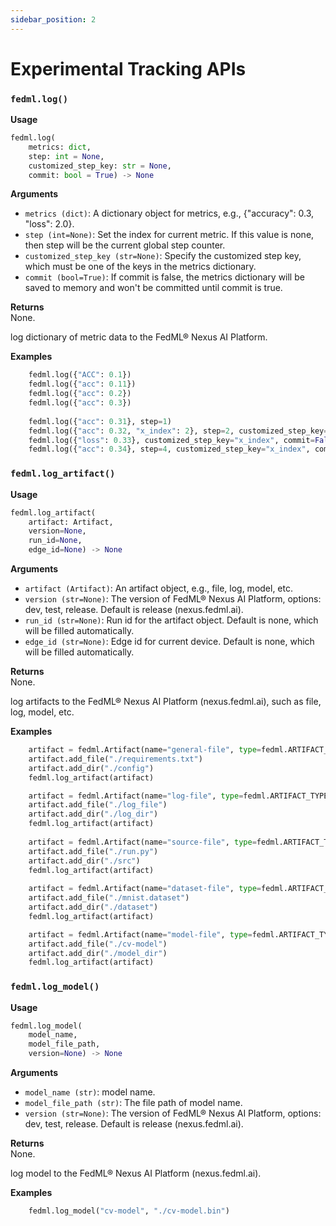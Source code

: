 ```yaml
---
sidebar_position: 2
---
```


# Experimental Tracking APIs

### `fedml.log()`

**Usage**
```py
fedml.log(
    metrics: dict,
    step: int = None,
    customized_step_key: str = None,
    commit: bool = True) -> None
```

**Arguments**
- `metrics (dict)`: A dictionary object for metrics, e.g., {"accuracy": 0.3, "loss": 2.0}.
- `step (int=None)`: Set the index for current metric. If this value is none, then step will be the current global step counter.
- `customized_step_key (str=None)`: Specify the customized step key, which must be one of the keys in the metrics dictionary.
- `commit (bool=True)`: If commit is false, the metrics dictionary will be saved to memory and won't be committed until commit is true.

**Returns**  
None. 

log dictionary of metric data to the FedML® Nexus AI Platform.


**Examples**
```py
    fedml.log({"ACC": 0.1})
    fedml.log({"acc": 0.11})
    fedml.log({"acc": 0.2})
    fedml.log({"acc": 0.3})
    
    fedml.log({"acc": 0.31}, step=1)
    fedml.log({"acc": 0.32, "x_index": 2}, step=2, customized_step_key="x_index")
    fedml.log({"loss": 0.33}, customized_step_key="x_index", commit=False)
    fedml.log({"acc": 0.34}, step=4, customized_step_key="x_index", commit=True)
```


### `fedml.log_artifact()`

**Usage**
```py
fedml.log_artifact(
    artifact: Artifact,
    version=None,
    run_id=None,
    edge_id=None) -> None
```

**Arguments**
- `artifact (Artifact)`: An artifact object, e.g., file, log, model, etc.
- `version (str=None)`: The version of FedML® Nexus AI Platform, options: dev, test, release. Default is release (nexus.fedml.ai).
- `run_id (str=None)`: Run id for the artifact object. Default is none, which will be filled automatically.
- `edge_id (str=None)`: Edge id for current device. Default is none, which will be filled automatically.

**Returns**  
None.

log artifacts to the FedML® Nexus AI Platform (nexus.fedml.ai), such as file, log, model, etc.


**Examples**
```py
    artifact = fedml.Artifact(name="general-file", type=fedml.ARTIFACT_TYPE_NAME_GENERAL)
    artifact.add_file("./requirements.txt")
    artifact.add_dir("./config")
    fedml.log_artifact(artifact)

    artifact = fedml.Artifact(name="log-file", type=fedml.ARTIFACT_TYPE_NAME_LOG)
    artifact.add_file("./log_file")
    artifact.add_dir("./log_dir")
    fedml.log_artifact(artifact)
    
    artifact = fedml.Artifact(name="source-file", type=fedml.ARTIFACT_TYPE_NAME_SOURCE)
    artifact.add_file("./run.py")
    artifact.add_dir("./src")
    fedml.log_artifact(artifact)
    
    artifact = fedml.Artifact(name="dataset-file", type=fedml.ARTIFACT_TYPE_NAME_DATASET)
    artifact.add_file("./mnist.dataset")
    artifact.add_dir("./dataset")
    fedml.log_artifact(artifact)

    artifact = fedml.Artifact(name="model-file", type=fedml.ARTIFACT_TYPE_NAME_MODEL)
    artifact.add_file("./cv-model")
    artifact.add_dir("./model_dir")
    fedml.log_artifact(artifact)
```

### `fedml.log_model()`

**Usage**
```py
fedml.log_model(
    model_name, 
    model_file_path, 
    version=None) -> None
```

**Arguments**
- `model_name (str)`: model name.
- `model_file_path (str)`: The file path of model name.
- `version (str=None)`: The version of FedML® Nexus AI Platform, options: dev, test, release. Default is release (nexus.fedml.ai).

**Returns**  
None.

log model to the FedML® Nexus AI Platform (nexus.fedml.ai).


**Examples**
```py
    fedml.log_model("cv-model", "./cv-model.bin")
```
